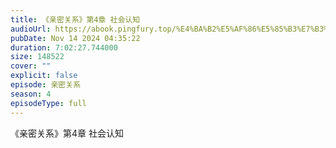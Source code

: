 ```yaml
---
title: 《亲密关系》第4章 社会认知
audioUrl: https://abook.pingfury.top/%E4%BA%B2%E5%AF%86%E5%85%B3%E7%B3%BB-37-%E7%AC%AC4%E7%AB%A0-%E7%A4%BE%E4%BC%9A%E8%AE%A4%E7%9F%A5-rv6vxcjb.wav
pubDate: Nov 14 2024 04:35:22
duration: 7:02:27.744000
size: 148522
cover: ""
explicit: false
episode: 亲密关系
season: 4
episodeType: full
---
```

《亲密关系》第4章 社会认知

